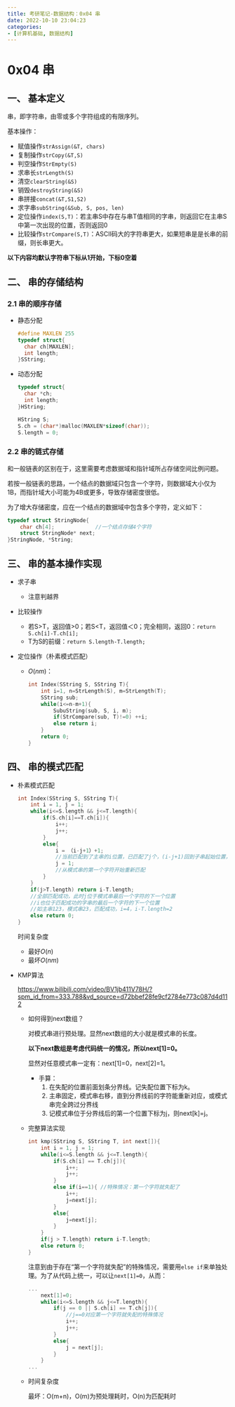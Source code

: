 ```yaml
---
title: 考研笔记-数据结构：0x04 串
date: 2022-10-10 23:04:23
categories:
- [计算机基础, 数据结构]
---
```


# 0x04 串

## 一、 基本定义

串，即字符串，由零或多个字符组成的有限序列。

基本操作：

- 赋值操作`strAssign(&T, chars)`
- 复制操作`strCopy(&T,S)`
- 判空操作`StrEmpty(S)`
- 求串长`strLength(S)`
- 清空`clearString(&S)`
- 销毁`destroyString(&S)`
- 串拼接`concat(&T,S1,S2)`
- 求字串`subString(&Sub, S, pos, len)`
- 定位操作`index(S,T)`：若主串S中存在与串T值相同的字串，则返回它在主串S中第一次出现的位置，否则返回0
- 比较操作`strCompare(S,T)`：ASCⅡ码大的字符串更大，如果短串是是长串的前缀，则长串更大。

**以下内容均默认字符串下标从1开始，下标0空着**

## 二、 串的存储结构

### 2.1 串的顺序存储

- 静态分配

  ```c++
  #define MAXLEN 255
  typedef struct{
  	char ch[MAXLEN];
  	int length;
  }SString;
  ```

- 动态分配

  ```c++
  typedef struct{
  	char *ch;
  	int length;
  }HString;
  
  HString S;
  S.ch = (char*)malloc(MAXLEN*sizeof(char));
  S.length = 0;
  ```

### 2.2 串的链式存储

和一般链表的区别在于，这里需要考虑数据域和指针域所占存储空间比例问题。

若按一般链表的思路，一个结点的数据域只包含一个字符，则数据域大小仅为1B，而指针域大小可能为4B或更多，导致存储密度很低。

为了增大存储密度，应在一个结点的数据域中包含多个字符，定义如下：

```c++
typedef struct StringNode{
	char ch[4];				//一个结点存储4个字符
	struct StringNode* next;
}StringNode, *String;
```

## 三、 串的基本操作实现

- 求子串

  - 注意判越界

- 比较操作

  - 若S>T，返回值>0；若S<T，返回值＜0；完全相同，返回0：`return S.ch[i]-T.ch[i];`
  - T为S的前缀：`return S.length-T.length;`

- 定位操作（朴素模式匹配）

  - $O(nm)$：

    ```c++
    int Index(SString S, SString T){
    	int i=1, n=StrLength(S), m=StrLength(T);
        SString sub;
        while(i<=n-m+1){
            SubuString(sub, S, i, m);
            if(StrCompare(sub, T)!=0) ++i;
            else return i;
        }
        return 0;
    }
    ```

## 四、 串的模式匹配

- 朴素模式匹配 

  ```c++
  int Index(SString S, SString T){
      int i = 1, j = 1;
      while(i<=S.length && j<=T.length){
          if(S.ch[i]==T.ch[i]){
              i++;
              j++;
          }
          else{
              i = （i-j+1）+1; 
              //当前匹配到了主串的i位置，已匹配了j个，(i-j+1)回到子串起始位置，再+1从下一个子串的起始位置重新开始匹配
              j = 1; 
              //从模式串的第一个字符开始重新匹配   
          }
      }
      if(j>T.length) return i-T.length;
      //全部匹配成功，此时j位于模式串最后一个字符的下一个位置
      //i也位于匹配成功的字串的最后一个字符的下一个位置
      //如主串123，模式串23，匹配成功，i=4，i-T.length=2
      else return 0;
  }
  ```

  时间复杂度

  - 最好$O(n)$
  - 最坏$O(nm)$

- KMP算法

  https://www.bilibili.com/video/BV1jb411V78H/?spm_id_from=333.788&vd_source=d72bbef28fe9cf2784e773c087d4d112

  - 如何得到next数组？

    对模式串进行预处理。显然next数组的大小就是模式串的长度。

    **以下next数组是考虑代码统一的情况，所以next[1]=0。**

    显然对任意模式串一定有：next[1]=0，next[2]=1。

    - 手算：
      1. 在失配的位置前面划条分界线。记失配位置下标为k。
      2. 主串固定，模式串右移，直到分界线前的字符能重新对应，或模式串完全跨过分界线
      3. 记模式串位于分界线后的第一个位置下标为j，则next[k]=j。

  - 完整算法实现

    ```c++
    int kmp(SString S, SString T, int next[]){
        int i = 1, j = 1;
        while(i<=S.length && j<=T.length){
            if(S.ch[i] == T.ch[j]){
                i++;
                j++;
            }
            else if(i==1){ //特殊情况：第一个字符就失配了
                i++;
                j=next[j];
            }
            else{
                j=next[j];
            }
        }
        if(j > T.length) return i-T.length;
        else return 0;
    }
    ```

    注意到由于存在“第一个字符就失配”的特殊情况，需要用`else if`来单独处理。为了从代码上统一，可以让`next[1]=0`，从而：

    ```c++
    ...
    	next[1]=0;
        while(i<=S.length && j<=T.length){
            if(j == 0 || S.ch[i] == T.ch[j]){ 
                //j==0对应第一个字符就失配的特殊情况
                i++;
                j++;
            }
            else{
                j = next[j];
            }
        }
    ...
    ```

  - 时间复杂度

    最坏：O(m+n)，O(m)为预处理耗时，O(n)为匹配耗时
